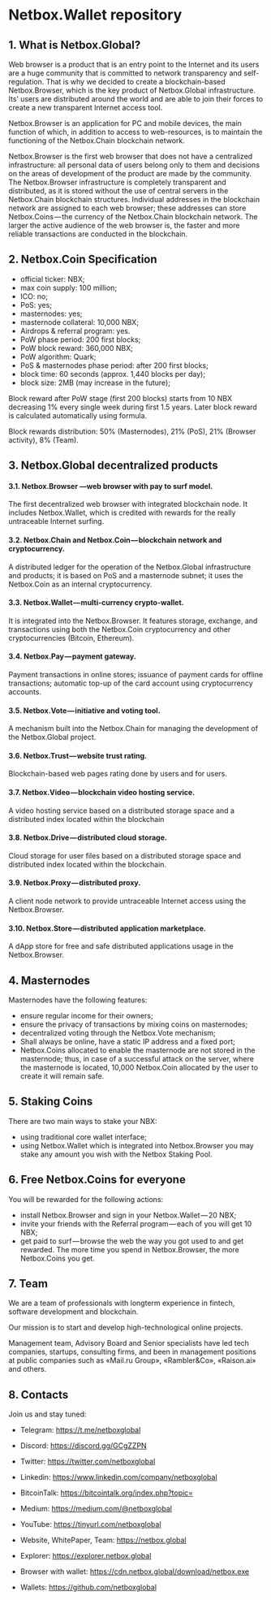 Netbox.Wallet repository
=====================================

## 1. What is Netbox.Global?
Web browser is a product that is an entry point to the Internet and its users are a huge community that is committed to network transparency and self-regulation. That is why we decided to create a blockchain-based Netbox.Browser, which is the key product of Netbox.Global infrastructure. Its’ users are distributed around the world and are able to join their forces to create a new transparent Internet access tool.

Netbox.Browser is an application for PC and mobile devices, the main function of which, in addition to access to web-resources, is to maintain the functioning of the Netbox.Chain blockchain network.

Netbox.Browser is the first web browser that does not have a centralized infrastructure: all personal data of users belong only to them and decisions on the areas of development of the product are made by the community. The Netbox.Browser infrastructure is completely transparent and distributed, as it is stored without the use of central servers in the Netbox.Chain blockchain structures. Individual addresses in the blockchain network are assigned to each web browser; these addresses can store Netbox.Coins — the currency of the Netbox.Chain blockchain network. The larger the active audience of the web browser is, the faster and more reliable transactions are conducted in the blockchain.

## 2. Netbox.Coin Specification
- official ticker: NBX;
- max coin supply: 100 million;
- ICO: no;
- PoS: yes;
- masternodes: yes;
- masternode collateral: 10,000 NBX;
- Airdrops & referral program: yes.
- PoW phase period: 200 first blocks;
- PoW block reward: 360,000 NBX;
- PoW algorithm: Quark;
- PoS & masternodes phase period: after 200 first blocks;
- block time: 60 seconds (approx. 1,440 blocks per day);
- block size: 2MB (may increase in the future);

Block reward after PoW stage (first 200 blocks) starts from 10 NBX decreasing 1% every single week during first 1.5 years. Later block reward is calculated automatically using formula. 

Block rewards distribution: 50% (Masternodes), 21% (PoS), 21% (Browser activity), 8% (Team).

## 3. Netbox.Global decentralized products
#### 3.1. Netbox.Browser —web browser with pay to surf model.
The first decentralized web browser with integrated blockchain node. It includes Netbox.Wallet, which is credited with rewards for the really untraceable Internet surfing.
#### 3.2. Netbox.Chain and Netbox.Coin — blockchain network and cryptocurrency.
A distributed ledger for the operation of the Netbox.Global infrastructure and products; it is based on PoS and a masternode subnet; it uses the Netbox.Coin as an internal cryptocurrency.
#### 3.3. Netbox.Wallet — multi-currency crypto-wallet.
It is integrated into the Netbox.Browser. It features storage, exchange, and transactions using both the Netbox.Coin cryptocurrency and other cryptocurrencies (Bitcoin, Ethereum).
#### 3.4. Netbox.Pay — payment gateway.
Payment transactions in online stores; issuance of payment cards for offline transactions; automatic top-up of the card account using cryptocurrency accounts.
#### 3.5. Netbox.Vote — initiative and voting tool.
A mechanism built into the Netbox.Chain for managing the development of the Netbox.Global project.
#### 3.6. Netbox.Trust — website trust rating.
Blockchain-based web pages rating done by users and for users.
#### 3.7. Netbox.Video — blockchain video hosting service.
A video hosting service based on a distributed storage space and a distributed index located within the blockchain
#### 3.8. Netbox.Drive — distributed cloud storage.
Cloud storage for user files based on a distributed storage space and distributed index located within the blockchain.
#### 3.9. Netbox.Proxy — distributed proxy.
A client node network to provide untraceable Internet access using the Netbox.Browser.
#### 3.10. Netbox.Store — distributed application marketplace.
A dApp store for free and safe distributed applications usage in the Netbox.Browser.

## 4. Masternodes
Masternodes have the following features:
- ensure regular income for their owners;
- ensure the privacy of transactions by mixing coins on masternodes;
- decentralized voting through the Netbox.Vote mechanism;
- Shall always be online, have a static IP address and a fixed port;
- Netbox.Coins allocated to enable the masternode are not stored in the masternode; thus, in case of a successful attack on the server, where the masternode is located, 10,000 Netbox.Coin allocated by the user to create it will remain safe.

## 5. Staking Coins
There are two main ways to stake your NBX:
- using traditional core wallet interface;
- using Netbox.Wallet which is integrated into Netbox.Browser you may stake any amount you wish with the Netbox Staking Pool.

## 6. Free Netbox.Coins for everyone
You will be rewarded for the following actions:
- install Netbox.Browser and sign in your Netbox.Wallet — 20 NBX;
- invite your friends with the Referral program — each of you will get 10 NBX;
- get paid to surf — browse the web the way you got used to and get rewarded. The more time you spend in Netbox.Browser, the more Netbox.Coins you get.

## 7. Team
We are a team of professionals with longterm experience in fintech, software development and blockchain.

Our mission is to start and develop high-technological online projects. 

Management team, Advisory Board and Senior specialists have led tech companies, startups, consulting firms, and been in management positions at public companies such as «Mail.ru Group», «Rambler&Co», «Raison.ai» and others.

## 8. Contacts
Join us and stay tuned:
- Telegram: https://t.me/netboxglobal
- Discord: https://discord.gg/GCgZZPN
- Twitter: https://twitter.com/netboxglobal
- Linkedin: https://www.linkedin.com/company/netboxglobal
- BitcoinTalk: https://bitcointalk.org/index.php?topic=
- Medium: https://medium.com/@netboxglobal
- YouTube: https://tinyurl.com/netboxglobal


- Website, WhitePaper, Team: https://netbox.global
- Explorer: https://explorer.netbox.global
- Browser with wallet: https://cdn.netbox.global/download/netbox.exe
- Wallets: https://github.com/netboxglobal

